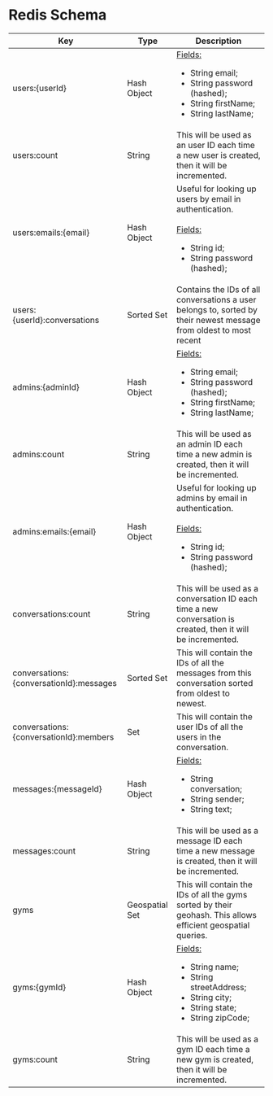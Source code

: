# Redis Schema

| Key                                     | Type           | Description                                                                                                                                   |
| --------------------------------------- | -------------- | --------------------------------------------------------------------------------------------------------------------------------------------- |
| users:{userId}                          | Hash Object    | <u>Fields:</u><ul><li>String email;</li><li>String password (hashed);</li><li>String firstName;</li><li>String lastName;</li></ul>            |
| users:count                             | String         | This will be used as an user ID each time a new user is created, then it will be incremented.                                                 |
| users:emails:{email}                    | Hash Object    | Useful for looking up users by email in authentication.<br><br><u>Fields:</u><ul><li>String id;</li><li>String password (hashed);</li></ul>   |
| users:{userId}:conversations            | Sorted Set     | Contains the IDs of all conversations a user belongs to, sorted by their newest message from oldest to most recent                            |
| admins:{adminId}                        | Hash Object    | <u>Fields:</u><ul><li>String email;</li><li>String password (hashed);</li><li>String firstName;</li><li>String lastName;</li></ul>            |
| admins:count                            | String         | This will be used as an admin ID each time a new admin is created, then it will be incremented.                                               |
| admins:emails:{email}                   | Hash Object    | Useful for looking up admins by email in authentication.<br><br><u>Fields:</u><ul><li>String id;</li><li>String password (hashed);</li></ul>  |
| conversations:count                     | String         | This will be used as a conversation ID each time a new conversation is created, then it will be incremented.                                  |
| conversations:{conversationId}:messages | Sorted Set     | This will contain the IDs of all the messages from this conversation sorted from oldest to newest.                                            |
| conversations:{conversationId}:members  | Set            | This will contain the user IDs of all the users in the conversation.                                                                          |
| messages:{messageId}                    | Hash Object    | <u>Fields:</u><ul><li>String conversation;</li><li>String sender;</li><li>String text;</li></ul>                                              |
| messages:count                          | String         | This will be used as a message ID each time a new message is created, then it will be incremented.                                            |
| gyms                                    | Geospatial Set | This will contain the IDs of all the gyms sorted by their geohash. This allows efficient geospatial queries.                                  |
| gyms:{gymId}                            | Hash Object    | <u>Fields:</u><ul><li>String name;</li><li>String streetAddress;</li><li>String city;</li><li>String state;</li><li>String zipCode;</li></ul> |
| gyms:count                              | String         | This will be used as a gym ID each time a new gym is created, then it will be incremented.                                                    |
